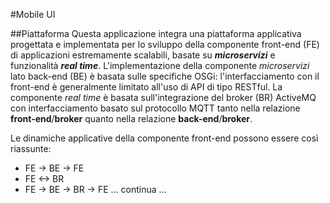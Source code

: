 #Mobile UI

##Piattaforma
Questa applicazione integra una piattaforma applicativa progettata e implementata
per lo sviluppo della componente front-end (FE) di applicazioni estremamente scalabili, basate su
**_microservizi_** e funzionalità **_real time_**.
L'implementazione della componente _microservizi_ lato back-end (BE) è basata sulle specifiche OSGi:
l'interfacciamento con il front-end è generalmente limitato all'uso di API di tipo RESTful.
La componente _real time_ è basata sull'integrazione del broker (BR) ActiveMQ con interfacciamento
basato sul protocollo MQTT tanto nella relazione **front-end**/**broker** quanto
nella relazione **back-end**/**broker**.

Le dinamiche applicative della componente front-end possono essere così riassunte:
- FE -> BE -> FE
- FE <-> BR
- FE -> BE -> BR -> FE
... continua ...


